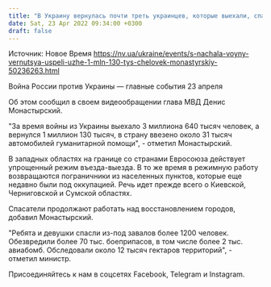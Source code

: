 ```yaml
---
title: "В Украину вернулась почти треть украинцев, которые выехали, спасаясь от войны — МВД"
date: Sat, 23 Apr 2022 09:34:00 +0300
draft: false
---
```

Источник: Новое Время https://nv.ua/ukraine/events/s-nachala-voyny-vernutsya-uspeli-uzhe-1-mln-130-tys-chelovek-monastyrskiy-50236263.html


 Война России против Украины — главные события 23 апреля

Об этом сообщил в своем видеообращении глава МВД Денис Монастырский.

"За время войны из Украины выехало 3 миллиона 640 тысяч человек, а вернулся 1 миллион 130 тысяч, в страну ввезено около 31 тысяч автомобилей гуманитарной помощи", - отметил Монастырский.

В западных областях на границе со странами Евросоюза действует упрощенный режим въезда-выезда. В то же время в режимную работу возвращаются пограничники из населенных пунктов, которые еще недавно были под оккупацией. Речь идет прежде всего о Киевской, Черниговской и Сумской областях.

Спасатели продолжают работать над восстановлением городов, добавил Монастырский.

"Ребята и девушки спасли из-под завалов более 1200 человек. Обезвредили более 70 тыс. боеприпасов, в том числе более 2 тыс. авиабомб. Обследовали около 12 тысяч гектаров территорий", - отметил министр.

Присоединяйтесь к нам в соцсетях Facebook, Telegram и Instagram.
